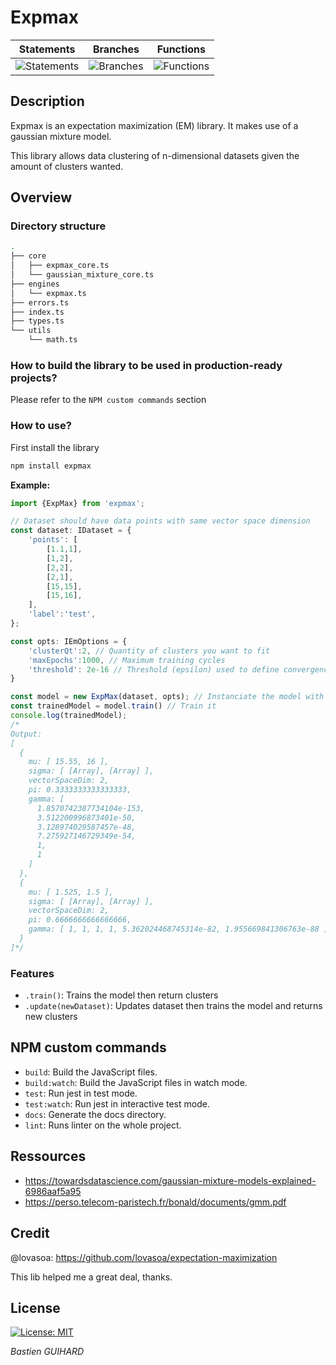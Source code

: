 # Expmax
| Statements                | Branches                | Functions                |
| ------------------------- | ----------------------- | ------------------------ |
| ![Statements](https://img.shields.io/badge/Coverage-97.31%25-brightgreen.svg) | ![Branches](https://img.shields.io/badge/Coverage-81.08%25-yellow.svg) | ![Functions](https://img.shields.io/badge/Coverage-95.45%25-brightgreen.svg) |
## Description

Expmax is an expectation maximization (EM) library. It makes use of a gaussian mixture model.

This library allows data clustering of n-dimensional datasets given the amount of clusters wanted.

## Overview
### Directory structure
```bash
.
├── core
│   ├── expmax_core.ts
│   └── gaussian_mixture_core.ts
├── engines
│   └── expmax.ts
├── errors.ts
├── index.ts
├── types.ts
└── utils
    └── math.ts
```
### How to build the library to be used in production-ready projects?
Please refer to the `NPM custom commands` section

### How to use?
First install the library
```bash
npm install expmax
```
__Example:__

```typescript
import {ExpMax} from 'expmax';

// Dataset should have data points with same vector space dimension
const dataset: IDataset = {
    'points': [
        [1.1,1],
        [1,2],
        [2,2],
        [2,1],
        [15,15],
        [15,16],
    ],
    'label':'test',
};

const opts: IEmOptions = {    
    'clusterQt':2, // Quantity of clusters you want to fit
    'maxEpochs':1000, // Maximum training cycles
    'threshold': 2e-16 // Threshold (epsilon) used to define convergence
}

const model = new ExpMax(dataset, opts); // Instanciate the model with random values
const trainedModel = model.train() // Train it
console.log(trainedModel);
/*
Output:
[
  {
    mu: [ 15.55, 16 ],
    sigma: [ [Array], [Array] ],
    vectorSpaceDim: 2,
    pi: 0.3333333333333333,
    gamma: [
      1.8570742387734104e-153,
      3.512200996873401e-50,
      3.128974029587457e-48,
      7.275927146729349e-54,
      1,
      1
    ]
  },
  {
    mu: [ 1.525, 1.5 ],
    sigma: [ [Array], [Array] ],
    vectorSpaceDim: 2,
    pi: 0.6666666666666666,
    gamma: [ 1, 1, 1, 1, 5.362024468745314e-82, 1.955669841306763e-88 ]
  }
]*/
```
### Features

- `.train()`: Trains the model then return clusters
- `.update(newDataset)`: Updates dataset then trains the model and returns new clusters

## NPM custom commands

- `build`: Build the JavaScript files.
- `build:watch`: Build the JavaScript files in watch mode.
- `test`: Run jest in test mode.
- `test:watch`: Run jest in interactive test mode.
- `docs`: Generate the docs directory.
- `lint`: Runs linter on the whole project.


## Ressources
* https://towardsdatascience.com/gaussian-mixture-models-explained-6986aaf5a95
* https://perso.telecom-paristech.fr/bonald/documents/gmm.pdf

## Credit

@lovasoa: https://github.com/lovasoa/expectation-maximization

This lib helped me a great deal, thanks.

## License

[![License: MIT](https://img.shields.io/badge/License-MIT-yellow.svg)](https://opensource.org/licenses/MIT)

*Bastien GUIHARD*

